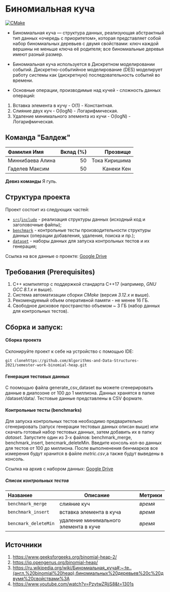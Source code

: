 # Биномиальная куча

[![CMake](https://github.com/Algorithms-and-Data-Structures-2021/semester-work-binomial-heap/actions/workflows/cmake.yml/badge.svg)](https://github.com/Algorithms-and-Data-Structures-2021/semester-work-binomial-heap/actions/workflows/cmake.yml)

- Биномиальная куча — структура данных, реализующая абстрактный тип данных «очередь с приоритетом», которая представляет собой набор биномиальных деревьев с двумя свойствами:
ключ каждой вершины не меньше ключа её родителя;
все биномиальные деревья имеют разный размер.

- Биномиальная куча используется в Дискретном моделировании событий.
Дискретно-событийное моделирование (DES) моделирует работу системы как (дискретную) последовательность событий во времени.

- Основные операции, производимые над кучей - сложность данных операций:
1) Вставка элемента в кучу - O(1) - Константная.
2) Слияние двух куч - O(logN) - Логарифмическая.
3) Удаление минимального элемента из кучи - O(logN) - Логарифмическая.

## Команда "Балдеж"

| Фамилия Имя   | Вклад (%) | Прозвище              |
| :---          |   ---:    |  ---:                 |
| Миннибаева Алина  | 50        |  Тока Киришима          |
|Гаделев Максим     | 50        | Канеки Кен               |

**Девиз команды**
Я гуль.

## Структура проекта

Проект состоит из следующих частей:

- [`src`](src)/[`include`](include) - реализация структуры данных (исходный код и заголовочные файлы);
- [`benchmark`](benchmark) - контрольные тесты производительности структуры данных (операции добавления, удаления,
  поиска и пр.);
- [`dataset`](dataset) - наборы данных для запуска контрольных тестов и их генерация;

Ссылка на все данные о проекте: [Google Drive](https://drive.google.com/drive/folders/1-p9M5AXZTXIXM9PM4MRjlpkHWtD8deeH)
## Требования (Prerequisites)

1. С++ компилятор c поддержкой стандарта C++17 (например, _GNU GCC 8.1.x_ и выше).
2. Система автоматизации сборки _CMake_ (версия _3.12.x_ и выше).
3. Рекомендуемый объем оперативной памяти - не менее 16 ГБ.
4. Свободное дисковое пространство объемом ~ 3 ГБ (набор данных для контрольных тестов).

## Сборка и запуск:

#### Сборка проекта

Склонируйте проект к себе на устройство с помощью IDE:

```shell
git clonehttps://github.com/Algorithms-and-Data-Structures-2021/semester-work-binomial-heap.git
```

#### Генерация тестовых данных

С поомощью файла generate_csv_dataset вы можете сгенерировать данные в диапозоне от 100 до 1 миллиона.
Данных хранятся в папке /dataset/data/.
Тестовые данные представлены в CSV формате.

#### Контрольные тесты (benchmarks)

Для запуска контрольных тестов необходимо предварительно сгенерировать (запуск генерации тестовых данных описан выше) или скачать готовый набор тестовых данных, затем добавить их в папку _dataset_.
Запустите один из 3-х файлов: benchmark_merge, benchmark_insert, bencmark_deleteMin.
Введите консоль кол-во данных для тестов от 100 до миллиона.
После выполненения бенчмарков все измерения будут хранится в файле _metric.csv_,а также будут выведены в консоль.

Ссылка на архив с набором данных: [Google Drive](https://drive.google.com/drive/folders/1-p9M5AXZTXIXM9PM4MRjlpkHWtD8deeH)

##### Список контрольных тестов

| Название                  | Описание                                | Метрики         |
| :---                      | ---                                     | :---            |
| `benchmark_merge` | слияние куч   | _время_         |
| `benchmark_insert`           | вставка элемента в куча | _время_ |
|`bencmark_deleteMin`             | удаление минимального элемента в куче                                     | _время_             |


## Источники

1. https://www.geeksforgeeks.org/binomial-heap-2/
2. https://iq.opengenus.org/binomial-heap/
3. https://ru.wikipedia.org/wiki/Биномиальная_куча#:~:te..(англ.%20binomial%20heap),биномиальных%20деревьев%20с%20двумя%20свойствами%3A
4. https://www.youtube.com/watch?v=PzytwZRjjS8&t=1301s
